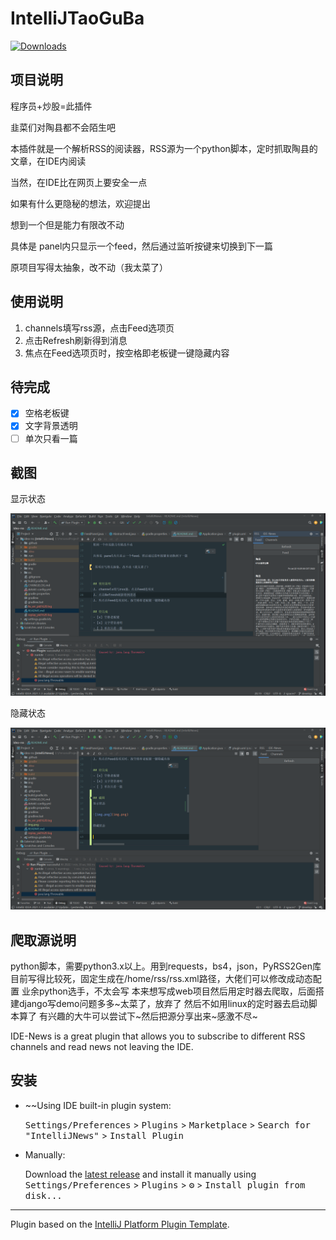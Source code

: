 # IntelliJTaoGuBa

<!-- ![Build](https://github.com/mikh-rich-is-team/IntelliJNews/workflows/Build/badge.svg)  -->
<!--  [![Version](https://img.shields.io/jetbrains/plugin/v/17293-intellijnews.svg)](https://plugins.jetbrains.com/plugin/17293-intellijnews)  -->
[![Downloads](https://img.shields.io/jetbrains/plugin/d/17293-intellijnews.svg)](https://github.com/zhukangHong/idea-rss/releases)


## 项目说明
程序员+炒股=此插件

韭菜们对陶县都不会陌生吧

本插件就是一个解析RSS的阅读器，RSS源为一个python脚本，定时抓取陶县的文章，在IDE内阅读

当然，在IDE比在网页上要安全一点

如果有什么更隐秘的想法，欢迎提出

想到一个但是能力有限改不动

具体是 panel内只显示一个feed，然后通过监听按键来切换到下一篇

 原项目写得太抽象，改不动（我太菜了）


## 使用说明
1. channels填写rss源，点击Feed选项页
1. 点击Refresh刷新得到消息
1. 焦点在Feed选项页时，按空格即老板键一键隐藏内容

## 待完成
- [x] 空格老板键
- [x] 文字背景透明
- [ ] 单次只看一篇

## 截图
显示状态

![img.png](img.png)

隐藏状态

![img_1.png](img_1.png)

## 爬取源说明
python脚本，需要python3.x以上。用到requests，bs4，json，PyRSS2Gen库
目前写得比较死，固定生成在/home/rss/rss.xml路径，大佬们可以修改成动态配置
业余python选手，不太会写
本来想写成web项目然后用定时器去爬取，后面搭建django写demo问题多多~太菜了，放弃了
然后不如用linux的定时器去启动脚本算了
有兴趣的大牛可以尝试下~然后把源分享出来~感激不尽~


<!-- Plugin description -->
IDE-News is a great plugin that allows you to subscribe to different RSS channels and read news not leaving the IDE.
<!-- Plugin description end -->

## 安装

- ~~Using IDE built-in plugin system:
  
  <kbd>Settings/Preferences</kbd> > <kbd>Plugins</kbd> > <kbd>Marketplace</kbd> > <kbd>Search for "IntelliJNews"</kbd> >
  <kbd>Install Plugin</kbd>
  
- Manually:

  Download the [latest release](https://github.com/mikh-rich-is-team/IntelliJNews/releases/latest) and install it manually using
  <kbd>Settings/Preferences</kbd> > <kbd>Plugins</kbd> > <kbd>⚙️</kbd> > <kbd>Install plugin from disk...</kbd>


---
Plugin based on the [IntelliJ Platform Plugin Template][template].

[template]: https://github.com/JetBrains/intellij-platform-plugin-template

